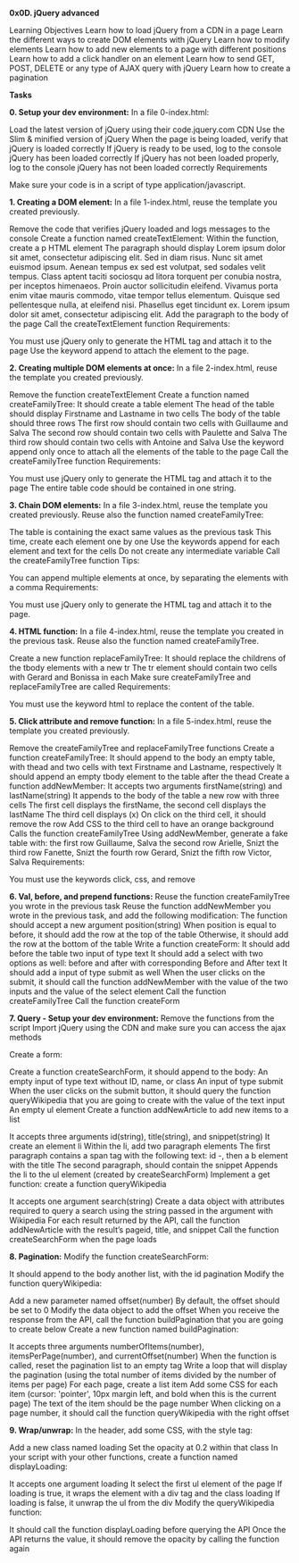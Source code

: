 **0x0D. jQuery advanced**

Learning Objectives
Learn how to load jQuery from a CDN in a page
Learn the different ways to create DOM elements with jQuery
Learn how to modify elements
Learn how to add new elements to a page with different positions
Learn how to add a click handler on an element
Learn how to send GET, POST, DELETE or any type of AJAX query with jQuery
Learn how to create a pagination


**Tasks**

**0. Setup your dev environment:**
In a file 0-index.html:

Load the latest version of jQuery using their code.jquery.com CDN
Use the Slim & minified version of jQuery
When the page is being loaded, verify that jQuery is loaded correctly
If jQuery is ready to be used, log to the console jQuery has been loaded correctly
If jQuery has not been loaded properly, log to the console jQuery has not been loaded correctly
Requirements

Make sure your code is in a script of type application/javascript.


**1. Creating a DOM element:**
In a file 1-index.html, reuse the template you created previously.

Remove the code that verifies jQuery loaded and logs messages to the console
Create a function named createTextElement:
Within the function, create a p HTML element
The paragraph should display Lorem ipsum dolor sit amet, consectetur adipiscing elit. Sed in diam risus. Nunc sit amet euismod ipsum. Aenean tempus ex sed est volutpat, sed sodales velit tempus. Class aptent taciti sociosqu ad litora torquent per conubia nostra, per inceptos himenaeos. Proin auctor sollicitudin eleifend. Vivamus porta enim vitae mauris commodo, vitae tempor tellus elementum. Quisque sed pellentesque nulla, at eleifend nisi. Phasellus eget tincidunt ex. Lorem ipsum dolor sit amet, consectetur adipiscing elit.
Add the paragraph to the body of the page
Call the createTextElement function
Requirements:

You must use jQuery only to generate the HTML tag and attach it to the page
Use the keyword append to attach the element to the page.

**2. Creating multiple DOM elements at once:**
In a file 2-index.html, reuse the template you created previously.

Remove the function createTextElement
Create a function named createFamilyTree:
It should create a table element
The head of the table should display Firstname and Lastname in two cells
The body of the table should three rows
The first row should contain two cells with Guillaume and Salva
The second row should contain two cells with Paulette and Salva
The third row should contain two cells with Antoine and Salva
Use the keyword append only once to attach all the elements of the table to the page
Call the createFamilyTree function
Requirements:

You must use jQuery only to generate the HTML tag and attach it to the page
The entire table code should be contained in one string.

**3. Chain DOM elements:**
In a file 3-index.html, reuse the template you created previously. Reuse also the function named createFamilyTree:

The table is containing the exact same values as the previous task
This time, create each element one by one
Use the keywords append for each element and text for the cells
Do not create any intermediate variable
Call the createFamilyTree function
Tips:

You can append multiple elements at once, by separating the elements with a comma
Requirements:

You must use jQuery only to generate the HTML tag and attach it to the page.

**4. HTML function:**
In a file 4-index.html, reuse the template you created in the previous task. Reuse also the function named createFamilyTree.

Create a new function replaceFamilyTree:
It should replace the childrens of the tbody elements with a new tr
The tr element should contain two cells with Gerard and Bonissa in each
Make sure createFamilyTree and replaceFamilyTree are called
Requirements:

You must use the keyword html to replace the content of the table.

**5. Click attribute and remove function:**
In a file 5-index.html, reuse the template you created previously.

Remove the createFamilyTree and replaceFamilyTree functions
Create a function createFamilyTree:
It should append to the body an empty table, with thead and two cells with text Firstname and Lastname, respectively
It should append an empty tbody element to the table after the thead
Create a function addNewMember:
It accepts two arguments firstName(string) and lastName(string)
It appends to the body of the table a new row with three cells
The first cell displays the firstName, the second cell displays the lastName
The third cell displays (x)
On click on the third cell, it should remove the row
Add CSS to the third cell to have an orange background
Calls the function createFamilyTree
Using addNewMember, generate a fake table with:
the first row Guillaume, Salva
the second row Arielle, Snizt
the third row Fanette, Snizt
the fourth row Gerard, Snizt
the fifth row Victor, Salva
Requirements:

You must use the keywords click, css, and remove

**6. Val, before, and prepend functions:**
Reuse the function createFamilyTree you wrote in the previous task
Reuse the function addNewMember you wrote in the previous task, and add the following modification:
The function should accept a new argument position(string)
When position is equal to before, it should add the row at the top of the table
Otherwise, it should add the row at the bottom of the table
Write a function createForm:
It should add before the table two input of type text
It should add a select with two options as well: before and after with corresponding Before and After text
It should add a input of type submit as well
When the user clicks on the submit, it should call the function addNewMember with the value of the two inputs and the value of the select element
Call the function createFamilyTree
Call the function createForm

**7. Query - Setup your dev environment:**
Remove the functions from the script
Import jQuery using the CDN and make sure you can access the ajax methods

Create a form:

Create a function createSearchForm, it should append to the body:
An empty input of type text without ID, name, or class
An input of type submit
When the user clicks on the submit button, it should query the function queryWikipedia that you are going to create with the value of the text input
An empty ul element
Create a function addNewArticle to add new items to a list

It accepts three arguments id(string), title(string), and snippet(string)
It create an element li
Within the li, add two paragraph elements
The first paragraph contains a span tag with the following text: id -, then a b element with the title
The second paragraph, should contain the snippet
Appends the li to the ul element (created by createSearchForm)
Implement a get function: create a function queryWikipedia

It accepts one argument search(string)
Create a data object with attributes required to query a search using the string passed in the argument with Wikipedia
For each result returned by the API, call the function addNewArticle with the result’s pageid, title, and snippet
Call the function createSearchForm when the page loads

**8. Pagination:**
Modify the function createSearchForm:

It should append to the body another list, with the id pagination
Modify the function queryWikipedia:

Add a new parameter named offset(number)
By default, the offset should be set to 0
Modify the data object to add the offset
When you receive the response from the API, call the function buildPagination that you are going to create below
Create a new function named buildPagination:

It accepts three arguments numberOfItems(number), itemsPerPage(number), and currentOffset(number)
When the function is called, reset the pagination list to an empty tag
Write a loop that will display the pagination (using the total number of items divided by the number of items per page)
For each page, create a list item
Add some CSS for each item (cursor: 'pointer', 10px margin left, and bold when this is the current page)
The text of the item should be the page number
When clicking on a page number, it should call the function queryWikipedia with the right offset

**9. Wrap/unwrap:**
In the header, add some CSS, with the style tag:

Add a new class named loading
Set the opacity at 0.2 within that class
In your script with your other functions, create a function named displayLoading:

It accepts one argument loading
It select the first ul element of the page
If loading is true, it wraps the element with a div tag and the class loading
If loading is false, it unwrap the ul from the div
Modify the queryWikipedia function:

It should call the function displayLoading before querying the API
Once the API returns the value, it should remove the opacity by calling the function again